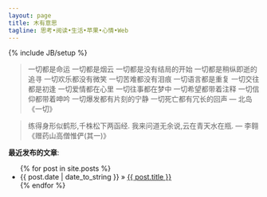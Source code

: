 ```yaml
---
layout: page
title: 木有意思
tagline: 思考•阅读•生活•苹果•心情•Web
---
```

{% include JB/setup %}

> 一切都是命运 一切都是烟云 一切都是没有结局的开始 一切都是稍纵即逝的追寻 一切欢乐都没有微笑 一切苦难都没有泪痕 一切语言都是重复 一切交往都是初逢 一切爱情都在心里 一切往事都在梦中 一切希望都带着注释 一切信仰都带着呻吟 一切爆发都有片刻的宁静 一切死亡都有冗长的回声 — 北岛《一切》

> 练得身形似鹤形,千株松下两函经.
> 我来问道无余说,云在青天水在瓶. — 李翱《赠药山高僧惟俨(其一)》 

**最近发布的文章**:

<ul class="posts">
  {% for post in site.posts %}
    <li><span>{{ post.date | date_to_string }}</span> &raquo; <a href="{{ BASE_PATH }}{{ post.url }}">{{ post.title }}</a></li>
  {% endfor %}
</ul>



